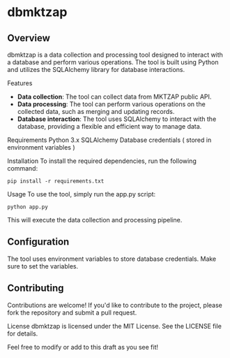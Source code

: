 # dbmktzap

## Overview
dbmktzap is a data collection and processing tool designed to interact with a database and perform various operations. The tool is built using Python and utilizes the SQLAlchemy library for database interactions.

Features
- **Data collection**: The tool can collect data from MKTZAP public API.
- **Data processing**: The tool can perform various operations on the collected data, such as merging and updating records.
- **Database interaction**: The tool uses SQLAlchemy to interact with the database, providing a flexible and efficient way to manage data.

Requirements
Python 3.x
SQLAlchemy
Database credentials ( stored in environment variables )

Installation
To install the required dependencies, run the following command:

`pip install -r requirements.txt`

Usage
To use the tool, simply run the app.py script:

`python app.py`

This will execute the data collection and processing pipeline.

## Configuration
The tool uses environment variables to store database credentials. Make sure to set the variables.

## Contributing

Contributions are welcome! If you'd like to contribute to the project, please fork the repository and submit a pull request.

License
dbmktzap is licensed under the MIT License. See the LICENSE file for details.

Feel free to modify or add to this draft as you see fit!